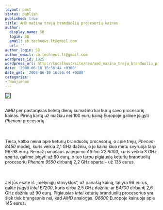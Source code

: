 ```yaml
---
layout: post
status: publish
published: true
title: AMD mažina trejų branduolių procesorių kainas
author:
  display_name: SB
  login: SB
  email: sb.technews.lt@gmail.com
  url: ''
author_login: SB
author_email: sb.technews.lt@gmail.com
wordpress_id: 1925
wordpress_url: http://localhost/site/new/amd_mazina_treju_branduoliu_procesoriu_kainas/
date: '2008-06-10 16:56:44 +0300'
date_gmt: '2008-06-10 16:56:44 +0300'
categories:
- Naujienos
---
```

<div class="imgright"><img src="http://img385.imageshack.us/img385/3079/phenomlogoni9.jpg" border="1"></div>
<p><br><i>AMD</i> per pastarąsias keletą dienų sumažino kai kurių savo procesorių kainas. Pirmą kartą už mažiau nei 100 eurų kainą Europoje galime įsigyti <i>Phenom</i> procesorių.<br />
<br><br />
<br>Tiesa, kalba neina apie keturių branduolių procesorių, o apie trejų, <i>Phenom 8450</i> modelį, kuris veikia 2,1 GHz dažniu, o jo kaina šiuo metu svyruoja tarp 96-98 eurų. Bemaž panašaus pajėgumo <i>Athlon X2 6000</i>, kuris veikia 3 GHz sparta, galime įsigyti už 80 eurų, o tuo tarpu pigiausią keturių branduolių procesorių <i>Phenom 9550</i> dirbantį 2,2 GHz sparta – už 135 eurus.<br />
<br><br />
<br>Jei jūs esate iš „mėlynųjų stovyklos“, už panašią kainą, tai yra 96 eurus, galite įsigyti <i>Intel E7200</i>, kuris dirba 2,5 GHz dažniu, ar <i>E4700</i> dirbantį 2,6 GHz dažniu už 90 eurų. Pigiausias <i>Intel</i> keturių branduolių procesorius yra šiek tiek brangesnis nei, kad <i>AMD</i> analogas. <i>Q6600</i> Europoje kainuoja apie 145 eurus.<br />
<br><br />
<br><br />
<br><br />
<br><br />
<br><br />
<br><br />
<br></p>
